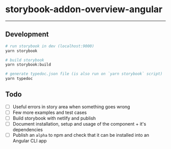# storybook-addon-overview-angular

---

## Development

```bash
# run storybook in dev (localhost:9000)
yarn storybook

# build storybook
yarn storybook:build

# generate typedoc.json file (is also run on `yarn storybook` script)
yarn typedoc
```

## Todo

- [ ] Useful errors in story area when something goes wrong
- [ ] Few more examples and test cases
- [ ] Build storybook with netlify and publish
- [ ] Document installation, setup and usage of the component + it's dependencies
- [ ] Publish an `alpha` to npm and check that it can be installed into an Angular CLI app
